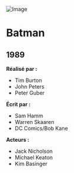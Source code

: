![Image](https://upload.wikimedia.org/wikipedia/en/5/5a/Batman_%281989%29_theatrical_poster.jpg)
# Batman
## 1989

**Réalisé par :**
* Tim Burton
* John Peters
* Peter Guber

**Écrit par :**
* Sam Hamm
* Warren Skaaren
* DC Comics/Bob Kane

**Acteurs :**
* Jack Nicholson
* Michael Keaton
* Kim Basinger
